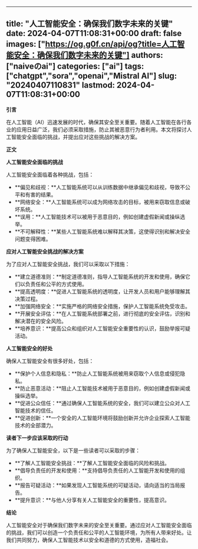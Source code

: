 
---
title: "人工智能安全：确保我们数字未来的关键"
date: 2024-04-07T11:08:31+00:00
draft: false
images: ["https://og.g0f.cn/api/og?title=人工智能安全：确保我们数字未来的关键"]
authors: ["naiveのai"]
categories: ["ai"]
tags: ["chatgpt","sora","openai","Mistral AI"]
slug: "20240407110831"
lastmod: 2024-04-07T11:08:31+00:00
---
**引言**

在人工智能（AI）迅速发展的时代，确保其安全至关重要。随着人工智能在各行各业的应用日益广泛，我们必须采取措施，防止其被恶意行为者利用。本文将探讨人工智能安全面临的挑战，并提出应对这些挑战的解决方案。

**正文**

**人工智能安全面临的挑战**

人工智能安全面临着各种挑战，包括：

* **偏见和歧视：**人工智能系统可以从训练数据中继承偏见和歧视，导致不公平和有害的结果。
* **网络安全：**人工智能系统可以成为网络攻击的目标，被用来窃取信息或破坏系统。
* **误用：**人工智能技术可以被用于恶意目的，例如创建虚假新闻或操纵选举。
* **不可解释性：**某些人工智能系统难以解释其决策，这使得识别和解决安全问题变得困难。

**应对人工智能安全挑战的解决方案**

为了应对人工智能安全挑战，我们可以采取以下措施：

* **建立道德准则：**制定道德准则，指导人工智能系统的开发和使用，确保它们以负责任和公平的方式使用。
* **提高透明度：**促进人工智能系统的透明度，让开发人员和用户能够理解其决策过程。
* **加强网络安全：**实施严格的网络安全措施，保护人工智能系统免受攻击。
* **开展安全评估：**在人工智能系统部署之前，进行彻底的安全评估，识别和解决潜在的安全风险。
* **培养意识：**提高公众和组织对人工智能安全重要性的认识，鼓励举报可疑活动。

**人工智能安全的好处**

确保人工智能安全有很多好处，包括：

* **保护个人信息和隐私：**防止人工智能系统被用来窃取个人信息或侵犯隐私。
* **防止恶意活动：**阻止人工智能技术被用于恶意目的，例如创建虚假新闻或操纵选举。
* **促进公众信任：**通过确保人工智能系统的安全，我们可以建立公众对人工智能技术的信任。
* **促进创新：**一个安全的人工智能环境将鼓励创新并允许企业探索人工智能技术的全部潜力。

**读者下一步应该采取的行动**

为了确保人工智能安全，以下是一些读者可以采取的步骤：

* **了解人工智能安全挑战：**了解人工智能安全面临的风险和挑战。
* **倡导负责任的开发和使用：**支持倡导负责任的人工智能开发和使用的组织。
* **报告可疑活动：**如果发现人工智能系统的可疑活动，请向适当的当局报告。
* **提升意识：**与他人分享有关人工智能安全的重要性，提高意识。

**结论**

人工智能安全对于确保我们数字未来的安全至关重要。通过应对人工智能安全面临的挑战，我们可以创造一个负责任和公平的人工智能环境，为所有人带来好处。让我们共同努力，确保人工智能技术以安全和道德的方式使用，造福社会。